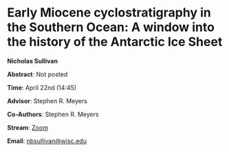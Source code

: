 # Early Miocene cyclostratigraphy in the Southern Ocean: A window into the history of the Antarctic Ice Sheet

**Nicholas Sullivan**

**Abstract**: Not posted

**Time**:  April 22nd (14:45)

**Advisor**: Stephen R. Meyers

**Co-Authors**: Stephen R. Meyers

**Stream**: [Zoom](https://uwmadison.zoom.us/meeting#/test11111)

**Email**: [nbsullivan@wisc.edu](mailto:nbsullivan@wisc.edu)
